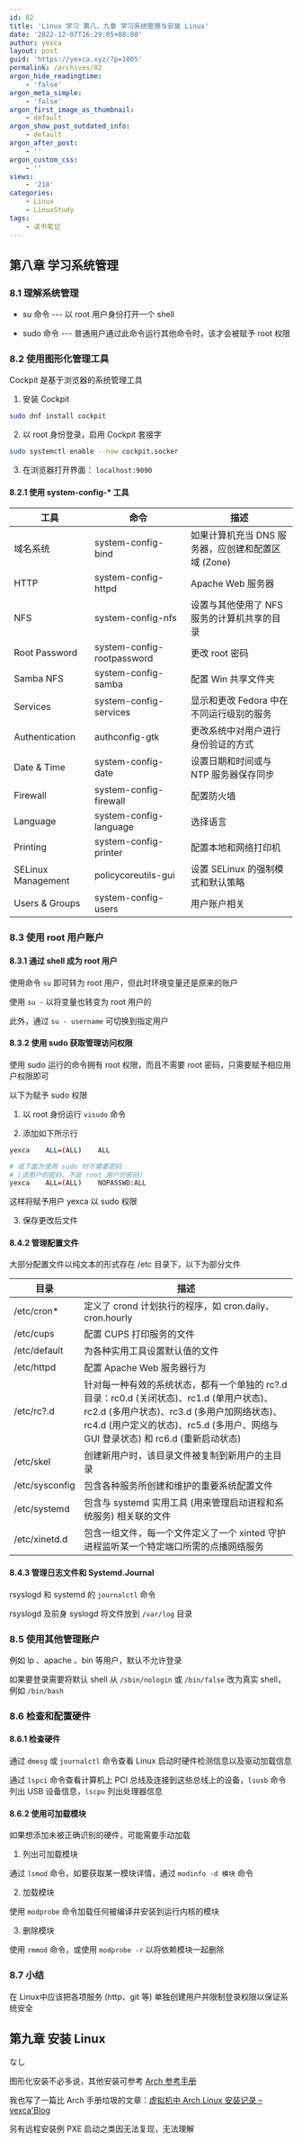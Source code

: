 ```yaml
---
id: 82
title: 'Linux 学习 第八、九章 学习系统管理与安装 Linux'
date: '2022-12-07T16:29:05+08:00'
author: yexca
layout: post
guid: 'https://yexca.xyz/?p=1005'
permalink: /archives/82
argon_hide_readingtime:
    - 'false'
argon_meta_simple:
    - 'false'
argon_first_image_as_thumbnail:
    - default
argon_show_post_outdated_info:
    - default
argon_after_post:
    - ''
argon_custom_css:
    - ''
views:
    - '218'
categories:
    - Linux
    - LinuxStudy
tags:
    - 读书笔记
---
```


## 第八章 学习系统管理

### 8.1 理解系统管理

* su 命令 --- 以 root 用户身份打开一个 shell

* sudo 命令 --- 普通用户通过此命令运行其他命令时，该才会被赋予 root 权限

### 8.2 使用图形化管理工具

Cockpit 是基于浏览器的系统管理工具

1. 安装 Cockpit

```bash
sudo dnf install cockpit
```

2. 以 root 身份登录，启用 Cockpit 套接字

```bash
sudo systemctl enable --now cockpit.socker
```

3. 在浏览器打开界面： `localhost:9090`

#### 8.2.1 使用 system-config-* 工具

| 工具               | 命令                       | 描述                                               |
| ------------------ | -------------------------- | -------------------------------------------------- |
| 域名系统           | system-config-bind         | 如果计算机充当 DNS 服务器，应创建和配置区域 (Zone) |
| HTTP               | system-config-httpd        | Apache Web 服务器                                  |
| NFS                | system-config-nfs          | 设置与其他使用了 NFS 服务的计算机共享的目录        |
| Root Password      | system-config-rootpassword | 更改 root 密码                                     |
| Samba NFS          | system-config-samba        | 配置 Win 共享文件夹                                |
| Services           | system-config-services     | 显示和更改 Fedora 中在不同运行级别的服务           |
| Authentication     | authconfig-gtk             | 更改系统中对用户进行身份验证的方式                 |
| Date & Time        | system-config-date         | 设置日期和时间或与 NTP 服务器保存同步              |
| Firewall           | system-config-firewall     | 配置防火墙                                         |
| Language           | system-config-language     | 选择语言                                           |
| Printing           | system-config-printer      | 配置本地和网络打印机                               |
| SELinux Management | policycoreutils-gui        | 设置 SELinux 的强制模式和默认策略                  |
| Users & Groups     | system-config-users        | 用户账户相关                                       |

### 8.3 使用 root 用户账户

#### 8.3.1 通过 shell 成为 root 用户

使用命令 `su` 即可转为 root 用户，但此时环境变量还是原来的账户

使用 `su -` 以将变量也转变为 root 用户的

此外，通过 `su - username` 可切换到指定用户

#### 8.3.2 使用 sudo 获取管理访问权限

使用 sudo 运行的命令拥有 root 权限，而且不需要 root 密码，只需要赋予相应用户权限即可

以下为赋予 sudo 权限

1. 以 root 身份运行 `visudo` 命令

2. 添加如下所示行

```bash
yexca    ALL=(ALL)    ALL

# 或下面为使用 sudo 时不需要密码
# (该用户的密码，不是 root 用户的密码)
yexca    ALL=(ALL)    NOPASSWD:ALL
```

这样将赋予用户 yexca 以 sudo 权限

3. 保存更改后文件

#### 8.4.2 管理配置文件

大部分配置文件以纯文本的形式存在 /etc 目录下，以下为部分文件

| 目录           | 描述                                                         |
| -------------- | ------------------------------------------------------------ |
| /etc/cron*     | 定义了 crond 计划执行的程序，如 cron.daily、cron.hourly      |
| /etc/cups      | 配置 CUPS 打印服务的文件                                     |
| /etc/default   | 为各种实用工具设置默认值的文件                               |
| /etc/httpd     | 配置 Apache Web 服务器行为                                   |
| /etc/rc?.d     | 针对每一种有效的系统状态，都有一个单独的 rc?.d 目录：rc0.d (关闭状态)、rc1.d (单用户状态)、rc2.d (多用户状态)、rc3.d (多用户加网络状态)、rc4.d (用户定义的状态)、rc5.d (多用户、网络与 GUI 登录状态) 和 rc6.d (重新启动状态) |
| /etc/skel      | 创建新用户时，该目录文件被复制到新用户的主目录               |
| /etc/sysconfig | 包含各种服务所创建和维护的重要系统配置文件                   |
| /etc/systemd   | 包含与 systemd 实用工具 (用来管理启动进程和系统服务) 相关联的文件 |
| /etc/xinetd.d  | 包含一组文件，每一个文件定义了一个 xinted 守护进程监听某一个特定端口所需的点播网络服务 |

#### 8.4.3 管理日志文件和 Systemd.Journal

rsyslogd 和 systemd 的 `journalctl` 命令

rsyslogd 及前身 syslogd 将文件放到 `/var/log` 目录

### 8.5 使用其他管理账户

例如 lp 、apache 、bin 等用户，默认不允许登录

如果要登录需要将默认 shell 从 `/sbin/nologin` 或 `/bin/false` 改为真实 shell，例如 `/bin/bash`

### 8.6 检查和配置硬件

#### 8.6.1 检查硬件

通过 `dmesg` 或 `journalctl` 命令查看 Linux 启动时硬件检测信息以及驱动加载信息

通过 `lspci` 命令查看计算机上 PCI 总线及连接到这些总线上的设备，`lsusb` 命令列出 USB 设备信息，`lscpu` 列出处理器信息

#### 8.6.2 使用可加载模块

如果想添加未被正确识别的硬件，可能需要手动加载

1. 列出可加载模块

通过 `lsmod` 命令，如要获取某一模块详情，通过 `modinfo -d 模块` 命令

2. 加载模块

使用 `modprobe` 命令加载任何被编译并安装到运行内核的模块

3. 删除模块

使用 `rmmod` 命令，或使用 `modprobe -r` 以将依赖模块一起删除

### 8.7 小结

在 Linux中应该把各项服务 (http、git 等) 单独创建用户并限制登录权限以保证系统安全

## 第九章 安装 Linux

なし

图形化安装不必多说，其他安装可参考 [Arch 参考手册](https://wiki.archlinux.org/title/Installation_guide_(%E7%AE%80%E4%BD%93%E4%B8%AD%E6%96%87))

我也写了一篇比 Arch 手册垃圾的文章：[虚拟机中 Arch Linux 安装记录 – yexca'Blog](http://blog.yexca.net/archives/76)

另有远程安装例 PXE 启动之类因无法复现，无法理解